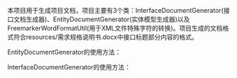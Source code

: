 本项目用于生成项目文档，项目主要有3个类：InterfaceDocumentGenerator(接口文档生成器)、EntityDocumentGenerator(实体模型生成器)以及FreemarkerWordFormatUtil(用于XML文件特殊字符的转换)。项目生成的文档格式符合resources/需求规格说明书.docx中接口标题部分内容的格式。

EntityDocumentGenerator的使用方法：

InterfaceDocumentGenerator的使用方法：

